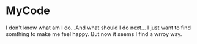 # MyCode
I don't know what am I do...And what should I do next...
I just want to find somthing to make me feel happy.
But now it seems I find a wrroy way.
